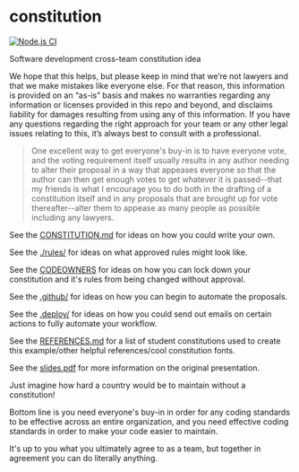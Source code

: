 # constitution
[![Node.js CI](https://github.com/turbonemesis/constitution/actions/workflows/node.js.yml/badge.svg)](https://github.com/turbonemesis/constitution/actions/workflows/node.js.yml)

Software development cross-team constitution idea

We hope that this helps, but please keep in mind that we’re not lawyers and that we make mistakes like everyone else. For that reason, this information is provided on an “as-is” basis and makes no warranties regarding any information or licenses provided in this repo and beyond, and disclaims liability for damages resulting from using any of this information. If you have any questions regarding the right approach for your team or any other legal issues relating to this, it’s always best to consult with a professional.

> One excellent way to get everyone's buy-in is to have everyone vote, and the voting requirement itself usually results in any author needing to alter their proposal in a way that appeases everyone so that the author can then get enough votes to get whatever it is passed--that my friends is what I encourage you to do both in the drafting of a constitution itself and in any proposals that are brought up for vote thereafter--alter them to appease as many people as possible including any lawyers.

See the [CONSTITUTION.md](CONSTITUTION.md) for ideas on how you could write your own.

See the [./rules/](./rules/) for ideas on what approved rules might look like.

See the [CODEOWNERS](CODEOWNERS) for ideas on how you can lock down your constitution and it's rules from being changed without approval.

See the [.github/](.github/) for ideas on how you can begin to automate the proposals.

See the [.deploy/](.deploy/) for ideas on how you could send out emails on certain actions to fully automate your workflow.

See the [REFERENCES.md](./REFERENCES.md) for a list of student constitutions used to create this example/other helpful references/cool constitution fonts.

See the [slides.pdf](./slides.pdf) for more information on the original presentation.

Just imagine how hard a country would be to maintain without a constitution!

Bottom line is you need everyone's buy-in in order for any coding standards to be effective across an entire organization, and you need effective coding standards in order to make your code easier to maintain. 

It's up to you what you ultimately agree to as a team, but together in agreement you can do literally anything.
